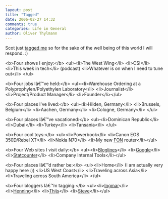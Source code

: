 ```yaml
---
layout: post
title: "Tagged"
date: 2006-02-27 14:32
comments: true
categories: Life in General
author: Oliver Thylmann
---
```



Scot just [tagged me](http://birdhouse.org/blog/archives/2006/02/tagged_1.php) so for the sake of the well being of this world I will respond. :)

&lt;b&gt;Four shows I enjoy:&lt;/b&gt;
&lt;ul&gt;&lt;li&gt;The West Wing&lt;/li&gt;
&lt;li&gt;CSI&lt;/li&gt;
&lt;li&gt;This week in tech&lt;/li&gt; (podcast)
&lt;li&gt;Whatever is on when I need to tune out&lt;/li&gt;
&lt;/ul&gt;

&lt;b&gt;Four jobs Iâ€™ve held:&lt;/b&gt;
&lt;ul&gt;&lt;li&gt;Warehouse Ordering at a Polyprophylen/Polyethylen Laboratory&lt;/li&gt;
&lt;li&gt;Journalist&lt;/li&gt;
&lt;li&gt;Project/Product Manager&lt;/li&gt;
&lt;li&gt;Founder&lt;/li&gt;&lt;/ul&gt;

&lt;b&gt;Four places I've lived:&lt;/b&gt;
&lt;ul&gt;&lt;li&gt;Hilden, Germany&lt;/li&gt;
&lt;li&gt;Brussels, Belgium&lt;/li&gt;
&lt;li&gt;Aachen, Germany&lt;/li&gt;
&lt;li&gt;Cologne, Germany&lt;/li&gt;
&lt;/ul&gt;

&lt;b&gt;Four places Iâ€™ve vacationed:&lt;/b&gt;
&lt;ul&gt;&lt;li&gt;Dominican Republic&lt;/li&gt;
&lt;li&gt;Dubai&lt;/li&gt;
&lt;li&gt;Turkey&lt;/li&gt;
&lt;li&gt;Tansania&lt;/li&gt;
&lt;/ul&gt;

&lt;b&gt;Four cool toys:&lt;/b&gt;
&lt;ul&gt;&lt;li&gt;Powerbook&lt;/li&gt;
&lt;li&gt;Canon EOS 350D/Rebel XT&lt;/li&gt;
&lt;li&gt;Nokia N70&lt;/li&gt;
&lt;li&gt;My new [FON](http://fon.com/) router&lt;/li&gt;&lt;/ul&gt;

&lt;b&gt;Four Web sites I visit daily:&lt;/b&gt;
&lt;ul&gt;&lt;li&gt;[Bloglines](http://bloglines.com/)&lt;/li&gt;
&lt;li&gt;[Google](http://google.com/)&lt;/li&gt;
&lt;li&gt;[Statcounter](http://statcounter.com/)&lt;/li&gt;
&lt;li&gt;Company Internal Tools&lt;/li&gt;&lt;/ul&gt;

&lt;b&gt;Four places Iâ€™d rather be:&lt;/b&gt;
&lt;ul&gt;&lt;li&gt;Home&lt;/li&gt; (I am actually very happy here :))
&lt;li&gt;US West Coast&lt;/li&gt;
&lt;li&gt;Traveling across Asia&lt;/li&gt;
&lt;li&gt;Traveling across South America&lt;/li&gt;
&lt;/ul&gt;

&lt;b&gt;Four bloggers Iâ€™m tagging:&lt;/b&gt;
&lt;ul&gt;&lt;li&gt;[Ingmar](http://bornholz.typepad.com/)&lt;/li&gt;
&lt;li&gt;[Henning](http://www.henninglange.com/)&lt;/li&gt;
&lt;li&gt;[Thijs](http://blog.taospace.com/)&lt;/li&gt;
&lt;li&gt;[Steve](http://www.stevedix.de/blog)&lt;/li&gt;&lt;/ul&gt;


